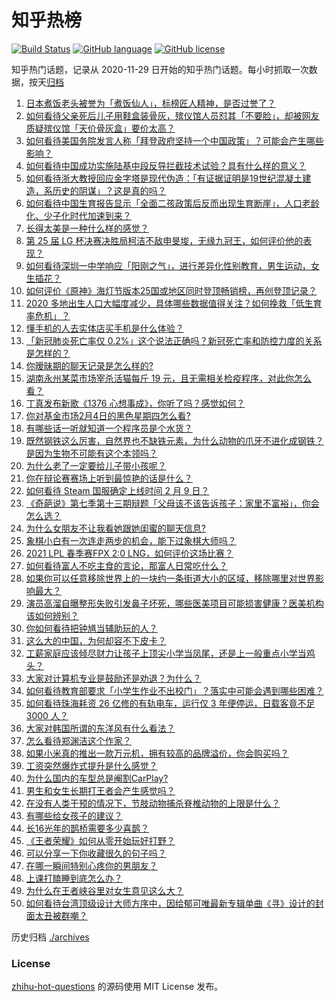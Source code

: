 # 知乎热榜
[![Build Status](https://github.com/ToWeLong/zhihu-hot-questions/workflows/CI/badge.svg)](https://github.com/ToWeLong/zhihu-hot-questions/actions)
[![GitHub language](https://img.shields.io/badge/language-golang-orange.svg)](https://golang.org/)
[![GitHub license](https://img.shields.io/github/license/ToWeLong/zhihu-hot-questions)](https://github.com/ToWeLong/zhihu-hot-questions/blob/main/LICENSE)

知乎热门话题，记录从 2020-11-29 日开始的知乎热门话题。每小时抓取一次数据，按天[归档](./archives)

<!-- BEGIN -->

1. [日本煮饭老头被誉为「煮饭仙人」，标榜匠人精神，是否过誉了？](https://www.zhihu.com/question/56773677)
1. [如何看待父亲死后儿子用鞋盒装骨灰，殡仪馆人员怼其「不要脸」，却被网友质疑殡仪馆「天价骨灰盒」要价太高？](https://www.zhihu.com/question/441101618)
1. [如何看待美国务院发言人称「拜登政府坚持一个中国政策」？可能会产生哪些影响？](https://www.zhihu.com/question/442788478)
1. [如何看待中国成功实施陆基中段反导拦截技术试验？具有什么样的意义？](https://www.zhihu.com/question/442907371)
1. [如何看待浙大教授回应金字塔是现代伪造：「有证据证明是19世纪混凝土建造，系历史的阴谋」？这是真的吗？](https://www.zhihu.com/question/442684518)
1. [如何看待中国生育报告显示「全面二孩政策后反而出现生育断崖」，人口老龄化、少子化时代加速到来？](https://www.zhihu.com/question/442679833)
1. [长得太美是一种什么样的感觉？](https://www.zhihu.com/question/430297692)
1. [第 25 届 LG 杯决赛决胜局柯洁不敌申旻埈，无缘九冠王，如何评价他的表现？](https://www.zhihu.com/question/442835662)
1. [如何看待深圳一中学响应「阳刚之气」，进行差异化性别教育，男生运动，女生插花？](https://www.zhihu.com/question/442690393)
1. [如何评价《原神》海灯节版本25国或地区同时登顶畅销榜，再创登顶记录？](https://www.zhihu.com/question/442709204)
1. [2020 多地出生人口大幅度减少，具体哪些数据值得关注？如何挽救「低生育率危机」？](https://www.zhihu.com/question/442415462)
1. [懂手机的人去实体店买手机是什么体验？](https://www.zhihu.com/question/442650451)
1. [「新冠肺炎死亡率仅 0.2%」这个说法正确吗？新冠死亡率和防控力度的关系是怎样的？](https://www.zhihu.com/question/442594800)
1. [你暧昧期的聊天记录是怎么样的?](https://www.zhihu.com/question/356579521)
1. [湖南永州某菜市场宰杀活猫每斤 19 元，且无需相关检疫程序，对此你怎么看？](https://www.zhihu.com/question/442836265)
1. [丁真发布新歌《1376 心想事成》，你听了吗？感觉如何？](https://www.zhihu.com/question/442786562)
1. [你对基金市场2月4日的黑色星期四怎么看?](https://www.zhihu.com/question/442804794)
1. [有哪些话一听就知道一个程序员是个水货？](https://www.zhihu.com/question/439598096)
1. [既然钢铁这么厉害，自然界也不缺铁元素，为什么动物的爪牙不进化成钢铁？是因为生物不可能有这个本领吗？](https://www.zhihu.com/question/442527208)
1. [为什么老了一定要给儿子带小孩呢？](https://www.zhihu.com/question/337403631)
1. [你在辩论赛赛场上听到最惊艳的话是什么？](https://www.zhihu.com/question/442060907)
1. [如何看待 Steam 国服确定上线时间 2 月 9 日？](https://www.zhihu.com/question/442703586)
1. [《奇葩说》第七季第十三期辩题「父母该不该告诉孩子：家里不富裕」，你会怎么选？](https://www.zhihu.com/question/442875176)
1. [为什么女朋友不让我看她跟她闺蜜的聊天信息?](https://www.zhihu.com/question/411657705)
1. [象棋小白有一次连走两步的机会，能下过象棋大师吗？](https://www.zhihu.com/question/442313342)
1. [2021 LPL 春季赛FPX 2:0 LNG，如何评价这场比赛？](https://www.zhihu.com/question/442866971)
1. [如何看待富人不吃主食的言论，那富人日常吃什么？](https://www.zhihu.com/question/442494190)
1. [如果你可以任意移除世界上的一块约一条街道大小的区域，移除哪里对世界影响最大？](https://www.zhihu.com/question/442291526)
1. [演员高溜自曝整形失败引发鼻子坏死，哪些医美项目可能损害健康？医美机构该如何辨别？](https://www.zhihu.com/question/442637911)
1. [你如何看待把钟馗当辅助玩的人？](https://www.zhihu.com/question/407750591)
1. [这么大的中国，为何却容不下皮卡？](https://www.zhihu.com/question/48425484)
1. [工薪家庭应该倾尽财力让孩子上顶尖小学当凤尾，还是上一般重点小学当鸡头？](https://www.zhihu.com/question/442447670)
1. [大家对计算机专业是鼓励还是劝退？为什么？](https://www.zhihu.com/question/442500879)
1. [如何看待教育部要求「小学生作业不出校门」？落实中可能会遇到哪些困难？](https://www.zhihu.com/question/442824057)
1. [如何看待珠海耗资 26 亿修的有轨电车，运行仅 3 年便停运，日载客竟不足 3000 人？](https://www.zhihu.com/question/442701794)
1. [大家对韩国所谓的东洋风有什么看法？](https://www.zhihu.com/question/440395108)
1. [怎么看待郑渊洁这个作家？](https://www.zhihu.com/question/336686884)
1. [如果小米真的推出一款万元机，拥有较高的品牌溢价，你会购买吗？](https://www.zhihu.com/question/442714521)
1. [工资突然爆炸式提升是什么感觉？](https://www.zhihu.com/question/68262075)
1. [为什么国内的车型总是阉割CarPlay?](https://www.zhihu.com/question/437691000)
1. [男生和女生长期打王者会产生感觉吗？](https://www.zhihu.com/question/381907583)
1. [在没有人类干预的情况下，节肢动物捕杀脊椎动物的上限是什么？](https://www.zhihu.com/question/419117531)
1. [有哪些给女孩子的建议？](https://www.zhihu.com/question/315676658)
1. [长16光年的鹊桥需要多少喜鹊？](https://www.zhihu.com/question/437676937)
1. [《王者荣耀》如何从零开始玩好打野？](https://www.zhihu.com/question/311865436)
1. [可以分享一下你收藏很久的句子吗？](https://www.zhihu.com/question/351125495)
1. [在哪一瞬间特别心疼你的男朋友？](https://www.zhihu.com/question/324723408)
1. [上课打瞌睡到底怎么办？](https://www.zhihu.com/question/39294193)
1. [为什么在王者峡谷里对女生意见这么大？](https://www.zhihu.com/question/441649645)
1. [如何看待台湾顶级设计大师方序中，因给郁可唯最新专辑单曲《寻》设计的封面太丑被群嘲？](https://www.zhihu.com/question/442678973)

<!-- END -->

历史归档 [./archives](./archives)


### License
[zhihu-hot-questions](https://github.com/towelong/zhihu-hot-questions) 的源码使用 MIT License 发布。